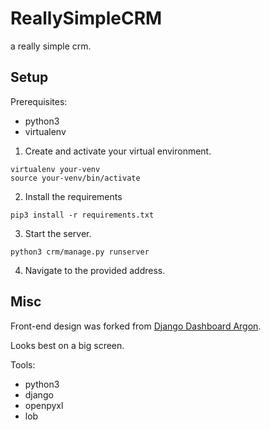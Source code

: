 # ReallySimpleCRM

a really simple crm.

## Setup

Prerequisites:
* python3
* virtualenv

1. Create and activate your virtual environment.
```console
virtualenv your-venv
source your-venv/bin/activate
```

2. Install the requirements
```console
pip3 install -r requirements.txt
```

3. Start the server.
```console
python3 crm/manage.py runserver
```

4. Navigate to the provided address.

## Misc
Front-end design was forked from [Django Dashboard Argon](https://github.com/app-generator/django-dashboard-argon).

Looks best on a big screen.

Tools:
* python3
* django
* openpyxl
* lob
